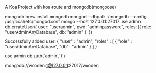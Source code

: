 A Koa Project with koa-route and mongodb(mongoose)

mongodb
brew install mongodb
mongod --dbpath ./mongodb  --config /usr/local/etc/mongod.conf
mongo --host 127.0.0.1:27017
use admin
db.createUser({ user: "useradmin", pwd: "adminpassword", roles: [{ role: "userAdminAnyDatabase", db: "admin" }] })

Successfully added user: {
	"user" : "admin",
	"roles" : [
		{
			"role" : "userAdminAnyDatabase",
			"db" : "admin"
		}
	]
}

use admin
db.auth('admin','1')

mongodb://wooden:1@127.0.0.1:27017/wooden